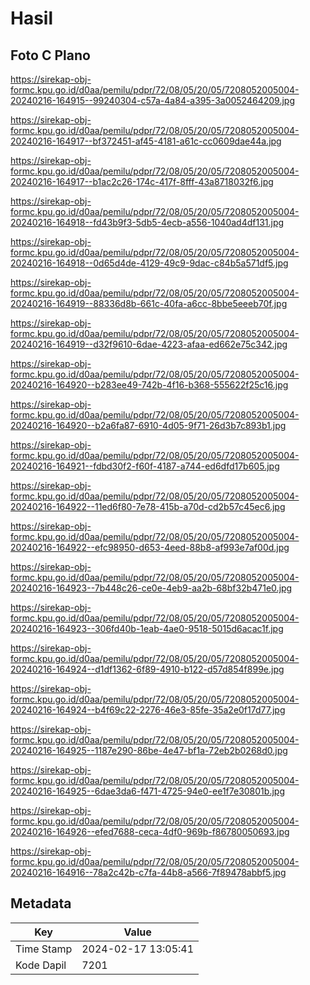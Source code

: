 # Hasil

## Foto C Plano

https://sirekap-obj-formc.kpu.go.id/d0aa/pemilu/pdpr/72/08/05/20/05/7208052005004-20240216-164915--99240304-c57a-4a84-a395-3a0052464209.jpg

https://sirekap-obj-formc.kpu.go.id/d0aa/pemilu/pdpr/72/08/05/20/05/7208052005004-20240216-164917--bf372451-af45-4181-a61c-cc0609dae44a.jpg

https://sirekap-obj-formc.kpu.go.id/d0aa/pemilu/pdpr/72/08/05/20/05/7208052005004-20240216-164917--b1ac2c26-174c-417f-8fff-43a8718032f6.jpg

https://sirekap-obj-formc.kpu.go.id/d0aa/pemilu/pdpr/72/08/05/20/05/7208052005004-20240216-164918--fd43b9f3-5db5-4ecb-a556-1040ad4df131.jpg

https://sirekap-obj-formc.kpu.go.id/d0aa/pemilu/pdpr/72/08/05/20/05/7208052005004-20240216-164918--0d65d4de-4129-49c9-9dac-c84b5a571df5.jpg

https://sirekap-obj-formc.kpu.go.id/d0aa/pemilu/pdpr/72/08/05/20/05/7208052005004-20240216-164919--88336d8b-661c-40fa-a6cc-8bbe5eeeb70f.jpg

https://sirekap-obj-formc.kpu.go.id/d0aa/pemilu/pdpr/72/08/05/20/05/7208052005004-20240216-164919--d32f9610-6dae-4223-afaa-ed662e75c342.jpg

https://sirekap-obj-formc.kpu.go.id/d0aa/pemilu/pdpr/72/08/05/20/05/7208052005004-20240216-164920--b283ee49-742b-4f16-b368-555622f25c16.jpg

https://sirekap-obj-formc.kpu.go.id/d0aa/pemilu/pdpr/72/08/05/20/05/7208052005004-20240216-164920--b2a6fa87-6910-4d05-9f71-26d3b7c893b1.jpg

https://sirekap-obj-formc.kpu.go.id/d0aa/pemilu/pdpr/72/08/05/20/05/7208052005004-20240216-164921--fdbd30f2-f60f-4187-a744-ed6dfd17b605.jpg

https://sirekap-obj-formc.kpu.go.id/d0aa/pemilu/pdpr/72/08/05/20/05/7208052005004-20240216-164922--11ed6f80-7e78-415b-a70d-cd2b57c45ec6.jpg

https://sirekap-obj-formc.kpu.go.id/d0aa/pemilu/pdpr/72/08/05/20/05/7208052005004-20240216-164922--efc98950-d653-4eed-88b8-af993e7af00d.jpg

https://sirekap-obj-formc.kpu.go.id/d0aa/pemilu/pdpr/72/08/05/20/05/7208052005004-20240216-164923--7b448c26-ce0e-4eb9-aa2b-68bf32b471e0.jpg

https://sirekap-obj-formc.kpu.go.id/d0aa/pemilu/pdpr/72/08/05/20/05/7208052005004-20240216-164923--306fd40b-1eab-4ae0-9518-5015d6acac1f.jpg

https://sirekap-obj-formc.kpu.go.id/d0aa/pemilu/pdpr/72/08/05/20/05/7208052005004-20240216-164924--d1df1362-6f89-4910-b122-d57d854f899e.jpg

https://sirekap-obj-formc.kpu.go.id/d0aa/pemilu/pdpr/72/08/05/20/05/7208052005004-20240216-164924--b4f69c22-2276-46e3-85fe-35a2e0f17d77.jpg

https://sirekap-obj-formc.kpu.go.id/d0aa/pemilu/pdpr/72/08/05/20/05/7208052005004-20240216-164925--1187e290-86be-4e47-bf1a-72eb2b0268d0.jpg

https://sirekap-obj-formc.kpu.go.id/d0aa/pemilu/pdpr/72/08/05/20/05/7208052005004-20240216-164925--6dae3da6-f471-4725-94e0-ee1f7e30801b.jpg

https://sirekap-obj-formc.kpu.go.id/d0aa/pemilu/pdpr/72/08/05/20/05/7208052005004-20240216-164926--efed7688-ceca-4df0-969b-f86780050693.jpg

https://sirekap-obj-formc.kpu.go.id/d0aa/pemilu/pdpr/72/08/05/20/05/7208052005004-20240216-164916--78a2c42b-c7fa-44b8-a566-7f89478abbf5.jpg


## Metadata

| Key        | Value               |
| ---------- | ------------------- |
| Time Stamp | 2024-02-17 13:05:41 |
| Kode Dapil | 7201                |



